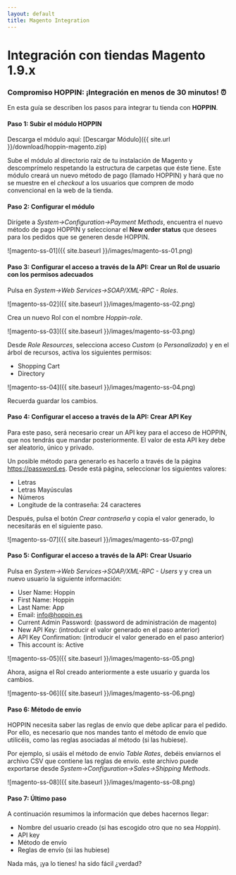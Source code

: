 ```yaml
---
layout: default
title: Magento Integration
---
```


# Integración con tiendas Magento 1.9.x
### Compromiso HOPPIN: ¡Integración en menos de 30 minutos! :alarm_clock:

En esta guía se describen los pasos para integrar tu tienda con **HOPPIN**.


#### Paso 1: Subir el módulo HOPPIN

Descarga el módulo aquí: [Descargar Módulo]({{ site.url }}/download/hoppin-magento.zip)

Sube el módulo al directorio raíz de tu instalación de Magento y descomprímelo respetando la estructura de carpetas que éste tiene. Este módulo creará un nuevo método de pago (llamado HOPPIN) y hará que no se muestre en el *checkout* a los usuarios que compren de modo convencional en la web de la tienda.


#### Paso 2: Configurar el módulo

Dirígete a *System->Configuration->Payment Methods*, encuentra el nuevo método de pago HOPPIN y seleccionar el **New order status** que desees para los pedidos que se generen desde HOPPIN.

![magento-ss-01]({{ site.baseurl }}/images/magento-ss-01.png)



#### Paso 3: Configurar el acceso a través de la API: Crear un Rol de usuario con los permisos adecuados

Pulsa en *System->Web Services->SOAP/XML-RPC - Roles*.

![magento-ss-02]({{ site.baseurl }}/images/magento-ss-02.png)

Crea un nuevo Rol con el nombre *Hoppin-role*.

![magento-ss-03]({{ site.baseurl }}/images/magento-ss-03.png)

Desde *Role Resources*, selecciona acceso *Custom* (o *Personalizado*) y en el árbol de recursos, activa los siguientes permisos:

* Shopping Cart
* Directory

![magento-ss-04]({{ site.baseurl }}/images/magento-ss-04.png)

Recuerda guardar los cambios.


#### Paso 4: Configurar el acceso a través de la API: Crear API Key

Para este paso, será necesario crear un API key para el acceso de HOPPIN, que nos tendrás que mandar posteriormente. El valor de esta API key debe ser aleatorio, único y privado. 

Un posible método para generarlo es hacerlo a través de la página https://password.es. Desde está página, seleccionar los siguientes valores:

* Letras
* Letras Mayúsculas
* Números
* Longitude de la contraseña: 24 caracteres

Después, pulsa el botón *Crear contraseña* y copia el valor generado, lo necesitarás en el siguiente paso.

![magento-ss-07]({{ site.baseurl }}/images/magento-ss-07.png)



#### Paso 5: Configurar el acceso a través de la API: Crear Usuario

Pulsa en *System->Web Services->SOAP/XML-RPC - Users* y y crea un nuevo usuario la siguiente información:

* User Name: Hoppin
* First Name: Hoppin
* Last Name: App
* Email: info@hoppin.es
* Current Admin Password: (password de administración de magento)
* New API Key: (introducir el valor generado en el paso anterior)
* API Key Confirmation: (introducir el valor generado en el paso anterior)
* This account is: Active

![magento-ss-05]({{ site.baseurl }}/images/magento-ss-05.png)

Ahora, asigna el Rol creado anteriormente a este usuario y guarda los cambios.

![magento-ss-06]({{ site.baseurl }}/images/magento-ss-06.png)


#### Paso 6: Método de envío

HOPPIN necesita saber las reglas de envío que debe aplicar para el pedido. Por ello, es necesario que nos mandes tanto el método de envío que utilicéis, como las reglas asociadas al método (si las hubiese). 

Por ejemplo, si usáis el método de envío *Table Rates*, debéis enviarnos el archivo CSV que contiene las reglas de envío. este archivo puede exportarse desde *System->Configuration->Sales->Shipping Methods*.

![magento-ss-08]({{ site.baseurl }}/images/magento-ss-08.png)


#### Paso 7: Último paso

A continuación resumimos la información que debes hacernos llegar:

* Nombre del usuario creado (si has escogido otro que no sea *Hoppin*).
* API key
* Método de envío
* Reglas de envío (si las hubiese)

Nada más, ¡ya lo tienes! ha sido fácil ¿verdad?
